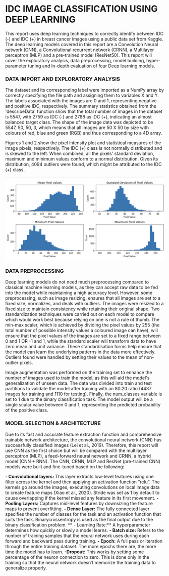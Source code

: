 # IDC IMAGE CLASSIFICATION USING DEEP LEARNING

This report uses deep learning techniques to correctly identify between IDC (-) and IDC (+) in breast cancer images using a public data set from Kaggle. The deep learning models covered in this report are a Convolution Neural network (CNN), a Convolutional recurrent network (CRNN), a Multilayer perceptron (MLP) and a pre-trained model (ResNet50). This report will cover the exploratory analysis, data preprocessing, model building, hyper-parameter tuning and In-depth evaluation of four Deep learning models.

### DATA IMPORT AND EXPLORATORY ANALYSIS
The dataset and its corresponding label were imported as a NumPy array by correctly specifying the file path and assigning them to variables X and Y. The labels associated with the images are 0 and 1, representing negative and positive IDC, respectively. The summary statistics obtained from the 'describeData' function show that the total number of images in the dataset is 5547, with 2759 as IDC (-) and 2788 as IDC (+), indicating an almost balanced target class. The shape of the image data was depicted to be 5547, 50, 50, 3, which means that all images are 50 X 50 by size with colours of red, blue and green (RGB) and thus corresponding to a 4D array.

Figures 1 and 2 show the pixel intensity plot and statistical measures of the image pixels, respectively. The IDC (+) class is not normally distributed and is skewed to the left. When combined, all the pixels' standard deviation, maximum and minimum values conform to a normal distribution. Given its distribution, 4094 outliers were found, which might be attributed to the IDC (+) class.

![](https://github.com/odogwu25/Breast-cancer-images/blob/main/Images/Screenshot%202023-05-14%20at%2002.30.03.png)

### DATA PREPROCESSING

Deep learning models do not need much preprocessing compared to classical machine learning models, as they can accept raw data to be fed into the model while maintaining a high accuracy level. However, some preprocessing, such as image resizing, ensures that all images are set to a fixed size, normalizes, and deals with outliers. The images were resized to a fixed size to maintain consistency while retaining their original shape. Two standardization techniques were carried out on each model to compare which would work best because relying on one is not a rule of thumb. The min-max scaler, which is achieved by dividing the pixel values by 255 (the total number of possible intensity values a coloured image can have), will ensure that the pixel values of the images are set to a fixed range between 0 and 1 OR -1 and 1, while the standard scaler will transform data to have zero mean and unit variance. These standardisation forms help ensure that the model can learn the underlying patterns in the data more effectively. Outliers found were handled by setting their values to the mean of non-outlier pixels.

Image augmentation was performed on the training set to enhance the number of images used to train the model, as this will aid the model's generalization of unseen data. The data was divided into train and test partitions to validate the model after training with an 80:20 ratio (4437 images for training and 1110 for testing). Finally, the num_classes variable is set to 1 due to the binary classification task. The model output will be a single scalar value between 0 and 1, representing the predicted probability of the positive class.

### MODEL SELECTION & ARCHITECTURE

Due to its fast and accurate feature extraction function and comprehensive trainable network architecture, the convolutional neural network (CNN) has successfully classified images (Lei et al., 2019). Therefore, this report will use CNN as the first choice but will be compared with the multilayer perceptron (MLP), a feed-forward neural network and CRNN, a hybrid model (CNN + RNN). The CNN, CRNN, MLP and ResNet (pre-trained CNN) models were built and fine-tuned based on the following:

**- Convolutional layers:** This layer extracts low-level features using one filter across the kernel and then applying an activation function “relu”. The kernels go around the images, executing convolutions on local image data to create feature maps (Xiao et al., 2020). Stride was set as 1 by default to cause overlapping if the kernel missed any feature in its first movement.
**- Pooling Layers:** Captures mid-level features by downsizing the feature maps to prevent overfitting.
**- Dense Layer:** The fully connected layer specifies the number of classes for the task and an activation function that suits the task. Binarycrossentropy is used as the final output due to the binary classification problem.
** - Learning Rate:** A hyperparameter determines how quickly or slowly a model learns.
**- Batch size:** Refers to the number of training samples that the neural network uses during
each forward and backward pass during training.
**- Epoch:** A full pass or iteration through the entire training dataset. The more epochs there
are, the more time the model has to learn.
**-Dropout:** This works by setting some percentage of the neuron connection to zero. This is
done only in the training so that the neural network doesn’t memorize the training data to generalize properly.



